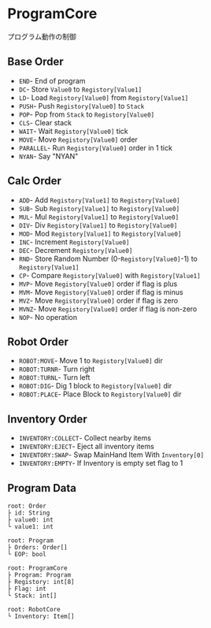 # ProgramCore
 
プログラム動作の制御

## Base Order
* `END`- End of program
* `DC`- Store `Value0` to `Registory[Value1]`
* `LD`- Load `Registory[Value0]` from `Registory[Value1]`
* `PUSH`- Push `Registory[Value0]` to `Stack`
* `POP`- Pop from `Stack` to `Registory[Value0]`
* `CLS`- Clear stack
* `WAIT`- Wait `Registory[Value0]` tick
* `MOVE`- Move `Registory[Value0]` order
* `PARALLEL`- Run `Registory[Value0]` order in 1 tick
* `NYAN`- Say "NYAN"

## Calc Order
* `ADD`- Add `Registory[Value1]` to `Registory[Value0]`
* `SUB`- Sub `Registory[Value1]` to `Registory[Value0]`
* `MUL`- Mul `Registory[Value1]` to `Registory[Value0]`
* `DIV`- Div `Registory[Value1]` to `Registory[Value0]`
* `MOD`- Mod `Registory[Value1]` to `Registory[Value0]`
* `INC`- Increment `Registory[Value0]`
* `DEC`- Decrement `Registory[Value0]`
* `RND`- Store Random Number (0-`Registory[Value0]`-1) to `Registory[Value1]`
* `CP`- Compare `Registory[Value0]` with `Registory[Value1]`
* `MVP`- Move `Registory[Value0]` order if flag is plus
* `MVM`- Move `Registory[Value0]` order if flag is minus
* `MVZ`- Move `Registory[Value0]` order if flag is zero
* `MVNZ`- Move `Registory[Value0]` order if flag is non-zero
* `NOP`- No operation

## Robot Order
* `ROBOT:MOVE`- Move 1 to `Registory[Value0]` dir
* `ROBOT:TURNR`- Turn right
* `ROBOT:TURNL`- Turn left
* `ROBOT:DIG`- Dig 1 block to `Registory[Value0]` dir
* `ROBOT:PLACE`- Place Block to `Registory[Value0]` dir

## Inventory Order
* `INVENTORY:COLLECT`- Collect nearby items
* `INVENTORY:EJECT`- Eject all inventory items
* `INVENTORY:SWAP`- Swap MainHand Item With `Inventory[0]`
* `INVENTORY:EMPTY`- If Inventory is empty set flag to 1

## Program Data
```
root: Order
├ id: String
├ value0: int
└ value1: int
```
```
root: Program
├ Orders: Order[]
└ EOP: bool
```
```
root: ProgramCore
├ Program: Program
├ Registory: int[8]
├ Flag: int
└ Stack: int[]
```
```
root: RobotCore
└ Inventory: Item[]
```
